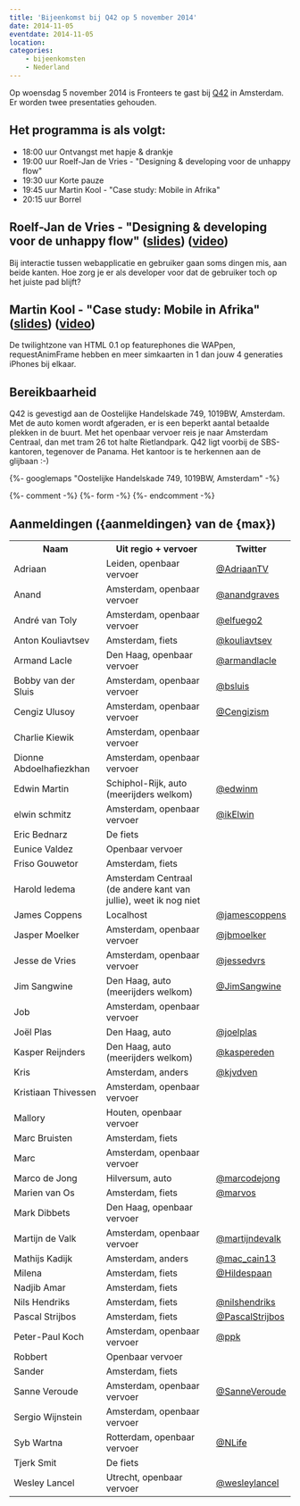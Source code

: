 ```yaml
---
title: 'Bijeenkomst bij Q42 op 5 november 2014'
date: 2014-11-05
eventdate: 2014-11-05
location:
categories:
    - bijeenkomsten
    - Nederland
---
```


Op woensdag 5 november 2014 is Fronteers te gast bij [Q42](http://www.q42.nl) in Amsterdam. Er worden twee presentaties gehouden.

## Het programma is als volgt:

-   18:00 uur Ontvangst met hapje & drankje
-   19:00 uur Roelf-Jan de Vries - "Designing & developing voor de unhappy flow"
-   19:30 uur Korte pauze
-   19:45 uur Martin Kool - "Case study: Mobile in Afrika"
-   20:15 uur Borrel

## Roelf-Jan de Vries - "Designing & developing voor de unhappy flow" ([slides](https://docs.google.com/presentation/d/18a4DDKyNsYTC6v21NAg_BpMtoZ9g3spCD58nIP7n7A0/pub?start=false&loop=false&delayms=3000)) ([video](http://vimeo.com/117372454))

Bij interactie tussen webapplicatie en gebruiker gaan soms dingen mis, aan beide kanten. Hoe zorg je er als developer voor dat de gebruiker toch op het juiste pad blijft?

## Martin Kool - "Case study: Mobile in Afrika" ([slides](https://docs.google.com/presentation/d/1jqee08KsWa-hl9cVZNsVB85u6B8iqI6rZ4Hot8EgYbU/pub?start=false&loop=false&delayms=3000)) ([video](http://vimeo.com/117372455))

De twilightzone van HTML 0.1 op featurephones die WAPpen, requestAnimFrame hebben en meer simkaarten in 1 dan jouw 4 generaties iPhones bij elkaar.

## Bereikbaarheid

Q42 is gevestigd aan de Oostelijke Handelskade 749, 1019BW, Amsterdam. Met de auto komen wordt afgeraden, er is een beperkt aantal betaalde plekken in de buurt. Met het openbaar vervoer reis je naar Amsterdam Centraal, dan met tram 26 tot halte Rietlandpark. Q42 ligt voorbij de SBS-kantoren, tegenover de Panama. Het kantoor is te herkennen aan de glijbaan :-)

{%- googlemaps "Oostelijke Handelskade 749, 1019BW, Amsterdam" -%}

{%- comment -%}
{%- form -%}
{%- endcomment -%}

## Aanmeldingen ({aanmeldingen} van de {max})

<table>
<tr>
<th scope="col">Naam</th>
<th scope="col">Uit regio + vervoer</th>
<th scope="col">Twitter</th>
</tr>
<tr>
<td>Adriaan</td>
<td>Leiden, openbaar vervoer</td>
<td><a href="https://twitter.com/AdriaanTV" rel="nofollow">@AdriaanTV</a></td>
</tr>
<tr>
<td>Anand</td>
<td>Amsterdam, openbaar vervoer</td>
<td><a href="https://twitter.com/anandgraves" rel="nofollow">@anandgraves</a></td>
</tr>
<tr>
<td>André van Toly</td>
<td>Amsterdam, openbaar vervoer</td>
<td><a href="https://twitter.com/elfuego2" rel="nofollow">@elfuego2</a></td>
</tr>
<tr>
<td>Anton Kouliavtsev</td>
<td>Amsterdam, fiets</td>
<td><a href="https://twitter.com/kouliavtsev" rel="nofollow">@kouliavtsev</a></td>
</tr>
<tr>
<td>Armand Lacle</td>
<td>Den Haag, openbaar vervoer</td>
<td><a href="https://twitter.com/armandlacle" rel="nofollow">@armandlacle</a></td>
</tr>
<tr>
<td>Bobby van der Sluis</td>
<td>Amsterdam, openbaar vervoer</td>
<td><a href="https://twitter.com/bsluis" rel="nofollow">@bsluis</a></td>
</tr>
<tr>
<td>Cengiz Ulusoy</td>
<td>Amsterdam, openbaar vervoer</td>
<td><a href="https://twitter.com/Cengizism" rel="nofollow">@Cengizism</a></td>
</tr>
<tr>
<td>Charlie Kiewik</td>
<td>Amsterdam, openbaar vervoer</td>
<td></td>
</tr>
<tr>
<td>Dionne Abdoelhafiezkhan</td>
<td>Amsterdam, openbaar vervoer</td>
<td></td>
</tr>
<tr>
<td>Edwin Martin</td>
<td>Schiphol-Rijk, auto (meerijders welkom)</td>
<td><a href="https://twitter.com/edwinm" rel="nofollow">@edwinm</a></td>
</tr>
<tr>
<td>elwin schmitz</td>
<td>Amsterdam, openbaar vervoer</td>
<td><a href="https://twitter.com/ikElwin" rel="nofollow">@ikElwin</a></td>
</tr>
<tr>
<td>Eric Bednarz</td>
<td>De fiets</td>
<td></td>
</tr>
<tr>
<td>Eunice Valdez</td>
<td>Openbaar vervoer</td>
<td></td>
</tr>
<tr>
<td>Friso Gouwetor</td>
<td>Amsterdam, fiets</td>
<td></td>
</tr>
<tr>
<td>Harold Iedema</td>
<td>Amsterdam Centraal (de andere kant van jullie), weet ik nog niet</td>
<td></td>
</tr>
<tr>
<td>James Coppens</td>
<td>Localhost</td>
<td><a href="https://twitter.com/jamescoppens" rel="nofollow">@jamescoppens</a></td>
</tr>
<tr>
<td>Jasper Moelker</td>
<td>Amsterdam, openbaar vervoer</td>
<td><a href="https://twitter.com/jbmoelker" rel="nofollow">@jbmoelker</a></td>
</tr>
<tr>
<td>Jesse de Vries</td>
<td>Amsterdam, openbaar vervoer</td>
<td><a href="https://twitter.com/jessedvrs" rel="nofollow">@jessedvrs</a></td>
</tr>
<tr>
<td>Jim Sangwine</td>
<td>Den Haag, auto (meerijders welkom)</td>
<td><a href="https://twitter.com/JimSangwine" rel="nofollow">@JimSangwine</a></td>
</tr>
<tr>
<td>Job</td>
<td>Amsterdam, openbaar vervoer</td>
<td></td>
</tr>
<tr>
<td>Joël Plas</td>
<td>Den Haag, auto</td>
<td><a href="https://twitter.com/joelplas" rel="nofollow">@joelplas</a></td>
</tr>
<tr>
<td>Kasper Reijnders</td>
<td>Den Haag, auto (meerijders welkom)</td>
<td><a href="https://twitter.com/kaspereden" rel="nofollow">@kaspereden</a></td>
</tr>
<tr>
<td>Kris</td>
<td>Amsterdam, anders</td>
<td><a href="https://twitter.com/kjvdven" rel="nofollow">@kjvdven</a></td>
</tr>
<tr>
<td>Kristiaan Thivessen</td>
<td>Amsterdam, openbaar vervoer</td>
<td></td>
</tr>
<tr>
<td>Mallory</td>
<td>Houten, openbaar vervoer</td>
<td></td>
</tr>
<tr>
<td>Marc Bruisten</td>
<td>Amsterdam, fiets</td>
<td></td>
</tr>
<tr>
<td>Marc</td>
<td>Amsterdam, openbaar vervoer</td>
<td></td>
</tr>
<tr>
<td>Marco de Jong</td>
<td>Hilversum, auto</td>
<td><a href="https://twitter.com/marcodejong" rel="nofollow">@marcodejong</a></td>
</tr>
<tr>
<td>Marien van Os</td>
<td>Amsterdam, fiets</td>
<td><a href="https://twitter.com/marvos" rel="nofollow">@marvos</a></td>
</tr>
<tr>
<td>Mark Dibbets</td>
<td>Den Haag, openbaar vervoer</td>
<td></td>
</tr>
<tr>
<td>Martijn de Valk</td>
<td>Amsterdam, openbaar vervoer</td>
<td><a href="https://twitter.com/martijndevalk" rel="nofollow">@martijndevalk</a></td>
</tr>
<tr>
<td>Mathijs Kadijk</td>
<td>Amsterdam, anders</td>
<td><a href="https://twitter.com/mac_cain13" rel="nofollow">@mac_cain13</a></td>
</tr>
<tr>
<td>Milena</td>
<td>Amsterdam, fiets</td>
<td><a href="https://twitter.com/Hildespaan" rel="nofollow">@Hildespaan</a></td>
</tr>
<tr>
<td>Nadjib Amar</td>
<td>Amsterdam, fiets</td>
<td></td>
</tr>
<tr>
<td>Nils Hendriks</td>
<td>Amsterdam, fiets</td>
<td><a href="https://twitter.com/nilshendriks" rel="nofollow">@nilshendriks</a></td>
</tr>
<tr>
<td>Pascal Strijbos</td>
<td>Amsterdam, fiets</td>
<td><a href="https://twitter.com/PascalStrijbos" rel="nofollow">@PascalStrijbos</a></td>
</tr>
<tr>
<td>Peter-Paul Koch</td>
<td>Amsterdam, openbaar vervoer</td>
<td><a href="https://twitter.com/ppk" rel="nofollow">@ppk</a></td>
</tr>
<tr>
<td>Robbert</td>
<td>Openbaar vervoer</td>
<td></td>
</tr>
<tr>
<td>Sander</td>
<td>Amsterdam, fiets</td>
<td></td>
</tr>
<tr>
<td>Sanne Veroude</td>
<td>Amsterdam, openbaar vervoer</td>
<td><a href="https://twitter.com/SanneVeroude" rel="nofollow">@SanneVeroude</a></td>
</tr>
<tr>
<td>Sergio Wijnstein</td>
<td>Amsterdam, openbaar vervoer</td>
<td></td>
</tr>
<tr>
<td>Syb Wartna</td>
<td>Rotterdam, openbaar vervoer</td>
<td><a href="https://twitter.com/NLife" rel="nofollow">@NLife</a></td>
</tr>
<tr>
<td>Tjerk Smit</td>
<td>De fiets</td>
<td></td>
</tr>
<tr>
<td>Wesley Lancel</td>
<td>Utrecht, openbaar vervoer</td>
<td><a href="https://twitter.com/wesleylancel" rel="nofollow">@wesleylancel</a></td>
</tr>
</table>
